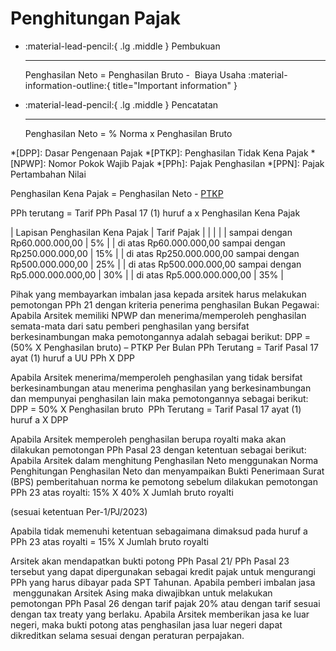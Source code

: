 # Penghitungan Pajak

<div class="grid cards" markdown>

-   :material-lead-pencil:{ .lg .middle } Pembukuan

    ---

    Penghasilan Neto = Penghasilan Bruto -  Biaya Usaha :material-information-outline:{ title="Important information" }

-   :material-lead-pencil:{ .lg .middle } Pencatatan

    ---

    Penghasilan Neto = % Norma x Penghasilan Bruto
    
</div>

*[DPP]: Dasar Pengenaan Pajak
*[PTKP]: Penghasilan Tidak Kena Pajak
*[NPWP]: Nomor Pokok Wajib Pajak
*[PPh]: Pajak Penghasilan
*[PPN]: Pajak Pertambahan Nilai

Penghasilan Kena Pajak = Penghasilan Neto - [PTKP](/site/referensi/ptkp)

PPh terutang = Tarif PPh Pasal 17 (1) huruf a x Penghasilan Kena Pajak 


| Lapisan Penghasilan Kena Pajak | Tarif Pajak |
| | |
| sampai dengan Rp60.000.000,00 | 5% |
| di atas Rp60.000.000,00 sampai dengan Rp250.000.000,00 | 15% |
| di atas Rp250.000.000,00 sampai dengan Rp500.000.000,00 | 25% |
| di atas Rp500.000.000,00 sampai dengan Rp5.000.000.000,00 | 30% |
| di atas Rp5.000.000.000,00 | 35% |

Pihak yang membayarkan imbalan jasa kepada arsitek harus melakukan pemotongan PPh 21 dengan kriteria penerima penghasilan Bukan Pegawai:
Apabila Arsitek memiliki NPWP dan menerima/memperoleh penghasilan semata-mata dari satu pemberi penghasilan yang bersifat berkesinambungan maka pemotongannya adalah sebagai berikut:
DPP = (50% X Penghasilan bruto) – PTKP Per Bulan
PPh Terutang = Tarif Pasal 17 ayat (1) huruf a UU PPh X DPP

Apabila Arsitek menerima/memperoleh penghasilan yang tidak bersifat berkesinambungan atau menerima penghasilan yang berkesinambungan dan mempunyai penghasilan lain maka pemotongannya sebagai berikut:
DPP = 50% X Penghasilan bruto 
PPh Terutang = Tarif Pasal 17 ayat (1) huruf a X DPP

Apabila Arsitek memperoleh penghasilan berupa royalti maka akan dilakukan pemotongan PPh Pasal 23 dengan ketentuan sebagai berikut:
Apabila Arsitek dalam menghitung Penghasilan Neto menggunakan Norma Penghitungan Penghasilan Neto dan menyampaikan Bukti Penerimaan Surat (BPS) pemberitahuan norma ke pemotong sebelum dilakukan pemotongan
PPh 23 atas royalti: 15% X 40% X Jumlah bruto royalti

(sesuai ketentuan Per-1/PJ/2023)

Apabila tidak memenuhi ketentuan sebagaimana dimaksud pada huruf a
PPh 23 atas royalti = 15% X Jumlah bruto royalti

Arsitek akan mendapatkan bukti potong PPh Pasal 21/ PPh Pasal 23 tersebut yang dapat dipergunakan sebagai kredit pajak untuk mengurangi PPh yang harus dibayar pada SPT Tahunan.
Apabila pemberi imbalan jasa  menggunakan Arsitek Asing maka diwajibkan untuk melakukan pemotongan PPh Pasal 26 dengan tarif pajak 20% atau dengan tarif sesuai dengan tax treaty yang ber­laku.
Apabila Arsitek memberikan jasa ke luar negeri, maka bukti potong atas penghasilan jasa luar negeri dapat dikreditkan selama sesuai dengan peraturan perpajakan.

[^1]: Biaya usaha adalah biaya-biaya yang digunakan sehubungan dengan mendapatkan, menagih, dan me­melihara penghasilan.